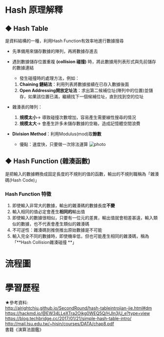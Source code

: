 # Hash 原理解釋
## ◆ Hash Table
 是資料結構的一種，利用Hash Function有效率地進行數據搜尋
  * 先準備用來儲存數據的陣列，再將數據存進去
  * 遇到數據儲存位置重複 **(collision 碰撞)** 時，將此數據用列表形式與先前儲存的數據連結                     
    * 發生碰撞時的處理方法，例如：
     1. **Chaining 鏈結法**：利用列表將數據接續在已存入數據後面    
     2. **Open Addressing開放定址法**：求出第二候補位址(陣列中的位置)並儲存，如果該位置已滿，繼續找下一個候補位址，直到找到空的位址
  * 雜湊表的陣列：            
     1. **規模太小**→ 導致碰撞次數增加，容易產生需要線性搜尋的情況                  
     2. **規模太大**→ 會產生許多未儲存數據的空箱，造成記憶體空間浪費
     
  * **Division Method**：利用Modulus(mod)取**餘數**                   
     * 優點：速度快，只要做一次除法運算
     ![photo](https://github.com/stopraining/LearningNote/blob/master/pic/hash2.JPG)
     

## ◆ Hash Function (雜湊函數)
  是把輸入的數據轉換成固定長度的不規則的值的函數，輸出的不規則職稱為「雜湊碼(Hash Code)」
### Hash Function 特徵
   1. 即使輸入非常大的數據，輸出的雜湊碼的數據長度**不變**                    
   2. 輸入相同的值必定會產生**相同的**輸出值               
   3. 即使輸入的數據很相似，只要有一位元的差異，輸出值就會相差甚遠，輸入類似的數據，也不代表會產生類似的雜湊碼                         
   4. 不可逆性：雜湊碼到推倒推出原始數據是不可能                    
   5. 輸入完全不同的數據時，即使機率低，但也可能產生相同的雜湊碼，稱為「**Hash Collision雜湊碰撞 **」    
   
                       
                
   

    

# 流程圖

# 學習歷程


★參考資料:            
http://alrightchiu.github.io/SecondRound/hash-tableintrojian-jie.html#dm              
https://hackmd.io/@EW34LLeXTra2Oikg0WEQ5Q/HJln3jU_e?type=view                 
https://blog.techbridge.cc/2017/01/21/simple-hash-table-intro/                    
http://mail.tsu.edu.tw/~hjsin/courses/DATA/chap8.pdf                
書籍《演算法圖鑑》
